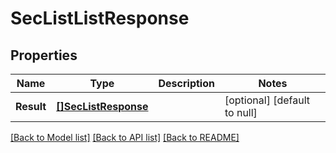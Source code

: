 # SecListListResponse

## Properties
Name | Type | Description | Notes
------------ | ------------- | ------------- | -------------
**Result** | [**[]SecListResponse**](SecList-response.md) |  | [optional] [default to null]

[[Back to Model list]](../README.md#documentation-for-models) [[Back to API list]](../README.md#documentation-for-api-endpoints) [[Back to README]](../README.md)


